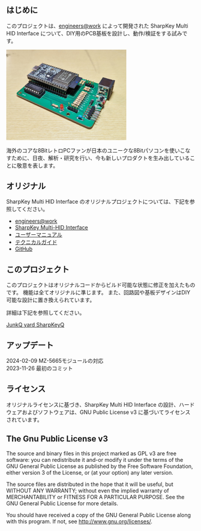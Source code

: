 ## はじめに
このプロジェクトは、[engineers@work](https://eaw.app/) によって開発された SharpKey Multi HID Interface について、DIY用のPCB基板を設計し、動作/検証をする試みです。


<img src="images/SharpKeyQ_PCB01.jpg" width="320">

海外のコアな8BitレトロPCファンが日本のユニークな8Bitパソコンを使いこなすために、日夜、解析・研究を行い、今も新しいプロダクトを生み出していることに敬意を表します。

## オリジナル
SharpKey Multi HID Interface のオリジナルプロジェクトについては、下記を参照してください。

* [engineers@work](https://eaw.app/)
* [SharpKey Multi-HID Interface](https://eaw.app/sharpkey/)
* [ユーザーマニュアル](https://eaw.app/sharpkey-usermanual/)
* [テクニカルガイド](https://eaw.app/sharpkey-technicalguide/)
* [GitHub](https://github.com/pdsmart)

## このプロジェクト
このプロジェクトはオリジナルコードからビルド可能な状態に修正を加えたものです。
機能は全てオリジナルに準じます。
また、回路図や基板デザインはDIY可能な設計に置き換えられています。

詳細は下記を参照してください。

[JunkQ yard SharpKeyQ](https://junkqyard.blogspot.com/p/sharpkeyq.html)


## アップデート
2024-02-09 MZ-5665モジュールの対応<br/>
2023-11-26 最初のコミット

## ライセンス
オリジナルライセンスに基づき、SharpKey Multi HID Interface の設計、ハードウェアおよびソフトウェアは、GNU Public License v3 に基づいてライセンスされています。

## The Gnu Public License v3
The source and binary files in this project marked as GPL v3 are free software: you can redistribute it and-or modify it under the terms of the GNU General Public License as published by the Free Software Foundation, either version 3 of the License, or (at your option) any later version.

The source files are distributed in the hope that it will be useful, but WITHOUT ANY WARRANTY; without even the implied warranty of MERCHANTABILITY or FITNESS FOR A PARTICULAR PURPOSE. See the GNU General Public License for more details.

You should have received a copy of the GNU General Public License along with this program. If not, see http://www.gnu.org/licenses/.

